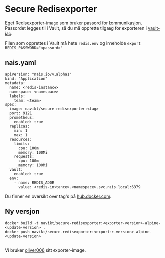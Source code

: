 Secure Redisexporter
====================

Eget Redisexporter-image som bruker passord for kommunikasjon. Passordet legges til i Vault, så du må opprette tilgang for exporteren i [vault-iac](https://github.com/navikt/vault-iac/).

Filen som opprettes i Vault må hete `redis.env` og inneholde `export REDIS_PASSWORD="<passord>"`


## nais.yaml

```
apiVersion: "nais.io/v1alpha1"
kind: "Application"
metadata:
  name: <redis-instance>
  namespace: <namespace>
  labels:
    team: <team>
spec:
  image: navikt/secure-redisexporter:<tag>
  port: 9121
  prometheus:
    enabled: true
  replicas:
    min: 1
    max: 1
  resources:
    limits:
      cpu: 100m 
      memory: 100Mi
    requests:
      cpu: 100m
      memory: 100Mi
  vault:
    enabled: true
  env:
    - name: REDIS_ADDR
      value: <redis-instance>.<namespace>.svc.nais.local:6379
```

Du finner en oversikt over tag's på [hub.docker.com](https://hub.docker.com/r/navikt/secure-redisexporter/tags).


## Ny versjon

```
docker build -t navikt/secure-redisexporter:<exporter-version>-alpine-<update-version> .
docker push navikt/secure-redisexporter:<exporter-version>-alpine-<update-version>
```


##

Vi bruker [oliver006](https://github.com/oliver006/redis_exporter) sitt exporter-image.

